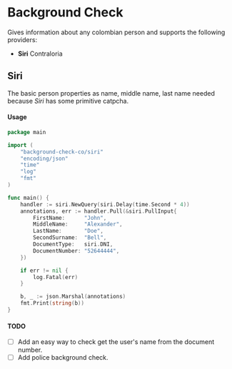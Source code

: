 # Background Check

Gives information about any colombian person and supports the following providers:

- **Siri** Contraloria

## Siri

The basic person properties as name, middle name, last name needed because *Siri* has some primitive catpcha.

#### Usage

```go
package main

import (
    "background-check-co/siri"
    "encoding/json"
    "time"
    "log"
    "fmt"
)

func main() {
    handler := siri.NewQuery(siri.Delay(time.Second * 4))
    annotations, err := handler.Pull(&siri.PullInput{
        FirstName:      "John",
        MiddleName:     "Alexander",
        LastName:       "Doe",
        SecondSurname:  "Bell",
        DocumentType:   siri.DNI,
        DocumentNumber: "52644444",
    })

    if err != nil {
        log.Fatal(err)
    }

    b, _ := json.Marshal(annotations)
    fmt.Print(string(b))
}
```

#### TODO

- [ ] Add an easy way to check get the user's name from the document number.
- [ ] Add police background check.
